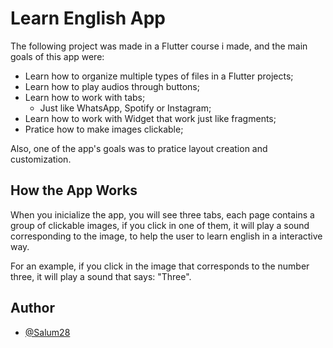 # Learn English App

The following project was made in a Flutter course i made, and the main goals of this app were:

* Learn how to organize multiple types of files in a Flutter projects;
* Learn how to play audios through buttons;
* Learn how to work with tabs;
    * Just like WhatsApp, Spotify or Instagram;
* Learn how to work with Widget that work just like fragments;
* Pratice how to make images clickable;

Also, one of the app's goals was to pratice layout creation and customization.
## How the App Works

When you inicialize the app, you will see three tabs, each page contains a group of clickable images, if you click in one of them, it will play a sound corresponding to the image, to help the user to learn english in a interactive way.

For an example, if you click in the image that corresponds to the number three, it will play a sound that says: "Three".
## Author

- [@Salum28](https://github.com/Salum28)
